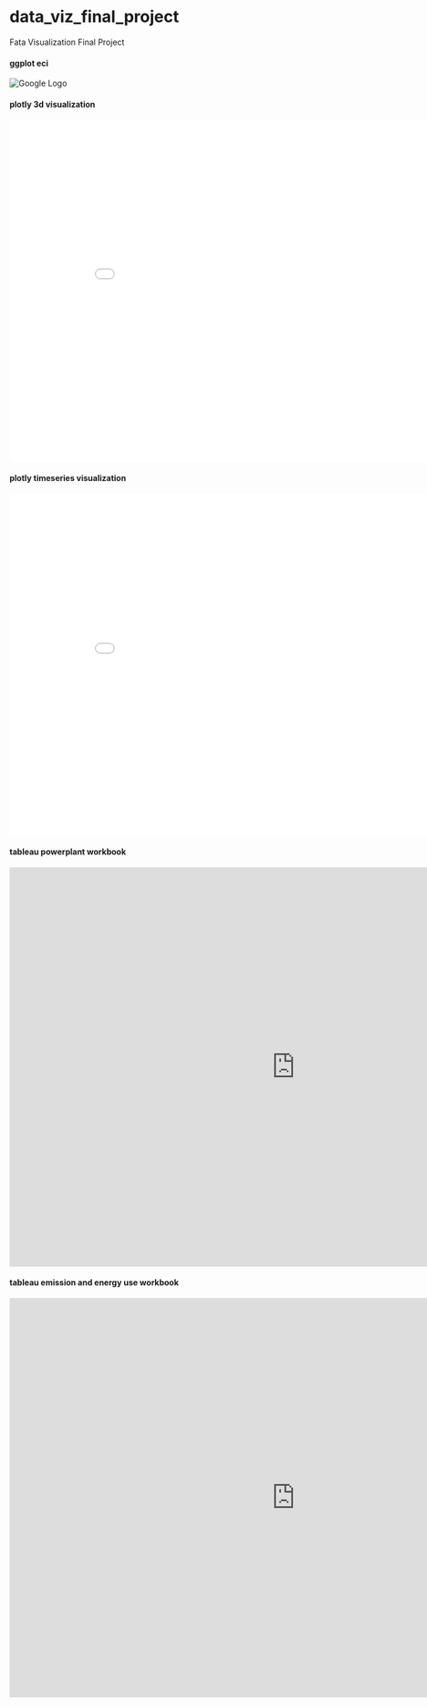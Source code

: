 # data_viz_final_project
Fata Visualization Final Project

#### ggplot eci
<img src="http://drive.google.com/uc?export=view&id=1A-XKlkMlTdzBs4l95LCGFYrE6XItVWyb" alt="Google Logo">

#### plotly 3d visualization
<iframe width="900" height="600" frameborder="0" scrolling="no" src="//plot.ly/~xiaoyayue/3.embed"></iframe>

#### plotly timeseries visualization
<iframe width="900" height="600" frameborder="0" scrolling="no" src="//plot.ly/~xiaoyayue/5.embed"></iframe>

#### tableau powerplant workbook 

<iframe seamless frameborder="0"
src="https://public.tableau.com/views/World_Power_Plants_Overview_updated/Dashboard?:embed=yes&:display_count=yes&:showVizHome=no" width = '1000' height = '700' scrolling='yes' ></iframe>

#### tableau emission and energy use workbook

<iframe seamless frameborder="0"
src="https://public.tableau.com/views/energy_emission_eci_updated/Dashboard1?:embed=yes&:display_count=yes&:showVizHome=no" width = '1000' height = '700' scrolling='yes' ></iframe>

